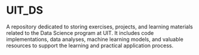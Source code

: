 # UIT_DS
A repository dedicated to storing exercises, projects, and learning materials related to the Data Science program at UIT. It includes code implementations, data analyses, machine learning models, and valuable resources to support the learning and practical application process.
